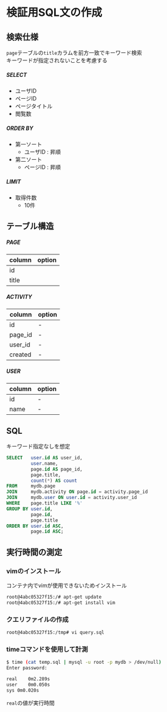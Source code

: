 # 検証用SQL文の作成

## 検索仕様

`page`テーブルの`title`カラムを前方一致でキーワード検索   
キーワードが指定されないことを考慮する

##### SELECT

+ ユーザID
+ ページID
+ ページタイトル
+ 閲覧数

##### ORDER BY

+ 第一ソート
    + ユーザID : 昇順
+ 第二ソート
    + ページID : 昇順

##### LIMIT

+ 取得件数
    + 10件

## テーブル構造

##### PAGE

| column | option |
| - | - |
| id | |
| title | |

##### ACTIVITY

| column | option |
| - | - |
| id | - |
| page_id | - |
| user_id | - |
| created | - |

##### USER

| column | option |
| - | - |
| id | - |
| name | - |

## SQL

キーワード指定なしを想定

```sql
SELECT   user.id AS user_id,
         user.name,
         page.id AS page_id,
         page.title,
         count(*) AS count
FROM     mydb.page
JOIN     mydb.activity ON page.id = activity.page_id
JOIN     mydb.user ON user.id = activity.user_id
WHERE    page.title LIKE '%'
GROUP BY user.id,
         page.id,
         page.title
ORDER BY user.id ASC,
         page.id ASC;
```

## 実行時間の測定

### vimのインストール

コンテナ内でvimが使用できないためインストール

```bash
root@4abc05327f15:/# apt-get update
root@4abc05327f15:/# apt-get install vim
```

### クエリファイルの作成

```bash
root@4abc05327f15:/tmp# vi query.sql
```

### timeコマンドを使用して計測

```bash
$ time (cat temp.sql | mysql -u root -p mydb > /dev/null)
Enter password: 

real	0m2.289s
user	0m0.050s
sys	0m0.020s
```

`real`の値が実行時間